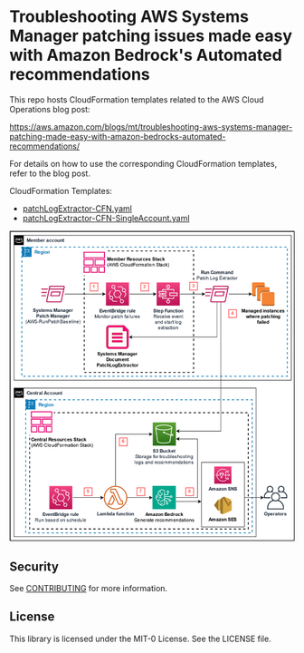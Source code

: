 # Troubleshooting AWS Systems Manager patching issues made easy with Amazon Bedrock's Automated recommendations

This repo hosts CloudFormation templates related to the AWS Cloud Operations blog post:

https://aws.amazon.com/blogs/mt/troubleshooting-aws-systems-manager-patching-made-easy-with-amazon-bedrocks-automated-recommendations/

For details on how to use the corresponding CloudFormation templates, refer to the blog post.

CloudFormation Templates:

* [patchLogExtractor-CFN.yaml](/patchLogExtractor-CFN.yaml)
* [patchLogExtractor-CFN-SingleAccount.yaml](/patchLogExtractor-CFN-SingleAccount.yaml)

![Architecture diagram for Patch Log recommendations by Bedrock](/bedrock-patch-troubleshooting-recommendations-central.png)

## Security

See [CONTRIBUTING](CONTRIBUTING.md#security-issue-notifications) for more information.

## License

This library is licensed under the MIT-0 License. See the LICENSE file.
